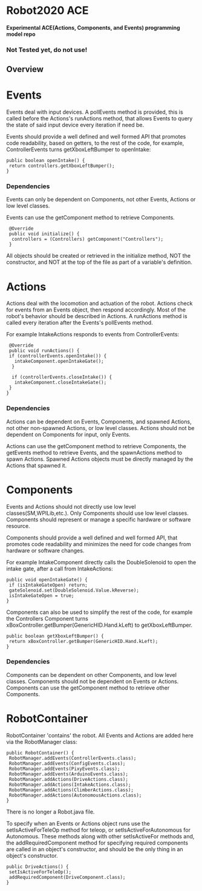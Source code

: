 # Robot2020 ACE

#### Experimental ACE(Actions, Components, and Events) programming model repo

### Not Tested yet, do not use!

## Overview


# Events

Events deal with input devices. A pollEvents method is provided, this is called before the Actions's runActions method, that allows Events to query the state of said input device every iteration if need be.

Events should provide a well defined and well formed API that promotes code readability, based on getters, to the rest of the code, for example, ControllerEvents turns getXboxLeftBumper to openIntake:

    public boolean openIntake() {
     return controllers.getXboxLeftBumper();
    }
    
### Dependencies

Events can only be dependent on Components, not other Events, Actions or low level classes.

Events can use the getComponent method to retrieve Components.
 
     @Override
     public void initialize() {
      controllers = (Controllers) getComponent("Controllers");
     }
 All objects should be created or retrieved in the initialize method, NOT the constructor, and NOT at the top of the file as part of a variable's definition.
   
# Actions

Actions deal with the locomotion and actuation of the robot. Actions check for events from an Events object, then respond accordingly. Most of the robot's behavior should be described in Actions. A runActions method is called every iteration after the Events's pollEvents method.

For example IntakeActions responds to events from ControllerEvents:

     @Override
     public void runActions() {
     if (controllerEvents.openIntake()) {
       intakeComponent.openIntakeGate();
      }

      if (controllerEvents.closeIntake()) {
       intakeComponent.closeIntakeGate();
     }
    }
    
### Dependencies

Actions can be dependent on Events, Components, and spawned Actions, not other non-spawned Actions, or low level classes. Actions should not be dependent on Components for input, only Events.

Actions can use the getComponent method to retrieve Components, the getEvents method to retrieve Events, and the spawnActions method to spawn Actions. Spawned Actions objects must be directly managed by the Actions that spawned it.

# Components

Events and Actions should not directly use low level classes(SM,WPILib,etc.). Only Components should use low level classes. Components should represent or manage a specific hardware or software resource.

Components should provide a well defined and well formed API, that promotes code readability and minimizes the need for code changes  from hardware or software changes.

For example IntakeComponent directly calls the DoubleSolenoid to open the intake gate, after a call from IntakeActions:

    public void openIntakeGate() {
     if (isIntakeGateOpen) return;
     gateSolenoid.set(DoubleSolenoid.Value.kReverse);
     isIntakeGateOpen = true;
    }
    
Components can also be used to simplify the rest of the code, for example the Controllers Component turns xBoxController.getBumper(GenericHID.Hand.kLeft) to getXboxLeftBumper.

    public boolean getXboxLeftBumper() {
     return xBoxController.getBumper(GenericHID.Hand.kLeft);
    }
    
### Dependencies

Components can be dependent on other Components, and low level classes. Components should not be dependent on Events or Actions. Components can use the getComponent method to retrieve other Components.

# RobotContainer

RobotContainer 'contains' the robot. All Events and Actions are added here via the RobotManager class:

    public RobotContainer() {
     RobotManager.addEvents(ControllerEvents.class);
     RobotManager.addEvents(ConfigEvents.class);
     RobotManager.addEvents(PixyEvents.class);
     RobotManager.addEvents(ArduinoEvents.class);
     RobotManager.addActions(DriveActions.class);
     RobotManager.addActions(IntakeActions.class);
     RobotManager.addActions(ClimberActions.class);
     RobotManager.addActions(AutonomousActions.class);   
    }

There is no longer a Robot.java file.

To specify when an Events or Actions object runs use the setIsActiveForTeleOp method for teleop, or setIsActiveForAutonomous for Autonomous. These methods along with other setIsActiveFor methods and, the addRequiredComponent method for specifying required components are called in an object's constructor, and should be the only thing in an object's constructor.

    public DriveActions() {
     setIsActiveForTeleOp();
     addRequiredComponent(DriveComponent.class);
    }
